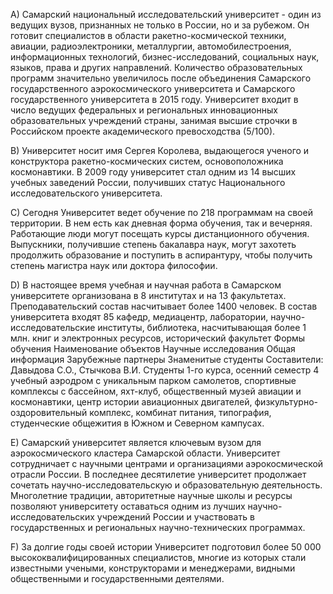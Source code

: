 А) Самарский национальный исследовательский университет - один из ведущих вузов, признанных не только в России, но и за рубежом. Он готовит специалистов в области ракетно-космической техники, авиации, радиоэлектроники, металлургии, автомобилестроения, информационных технологий, бизнес-исследований, социальных наук, языков, права и других направлений. Количество образовательных программ значительно увеличилось после объединения Самарского государственного аэрокосмического университета и Самарского государственного университета в 2015 году. Университет входит в число ведущих федеральных и региональных инновационных образовательных учреждений страны, занимая высшие строчки в Российском проекте академического превосходства (5/100).

B) Университет носит имя Сергея Королева, выдающегося ученого и конструктора ракетно-космических систем, основоположника космонавтики. В 2009 году университет стал одним из 14 высших учебных заведений России, получивших статус Национального исследовательского университета.

C) Сегодня Университет ведет обучение по 218 программам на своей территории. В нем есть как дневная форма обучения, так и вечерняя. Работающие люди могут посещать курсы дистанционного обучения. Выпускники, получившие степень бакалавра наук, могут захотеть продолжить образование и поступить в аспирантуру, чтобы получить степень магистра наук или доктора философии. 

D) В настоящее время учебная и научная работа в Самарском университете организована в 8 институтах и на 13 факультетах. Преподавательский состав насчитывает более 1400 человек. В состав университета входят 85 кафедр, медиацентр, лаборатории, научно-исследовательские институты, библиотека, насчитывающая более 1 млн. книг и электронных ресурсов, исторический факультет Формы обучения Наименование объектов Научные исследования Общая информация Зарубежные партнеры Знаменитые студенты Составители: Давыдова С.О., Стычкова В.И. Студенты 1-го курса, осенний семестр 4 учебный аэродром с уникальным парком самолетов, спортивные комплексы с бассейном, яхт-клуб, общественный музей авиации и космонавтики, центр истории авиационных двигателей, физкультурно-оздоровительный комплекс, комбинат питания, типография, студенческие общежития в Южном и Северном кампусах. 

E) Самарский университет является ключевым вузом для аэрокосмического кластера Самарской области. Университет сотрудничает с научными центрами и организациями аэрокосмической отрасли России. В последнее десятилетие университет продолжает сочетать научно-исследовательскую и образовательную деятельность. Многолетние традиции, авторитетные научные школы и ресурсы позволяют университету оставаться одним из лучших научно-исследовательских учреждений России и участвовать в государственных и региональных научно-технических программах. 

F) За долгие годы своей истории Университет подготовил более 50 000 высококвалифицированных специалистов, многие из которых стали известными учеными, конструкторами и менеджерами, видными общественными и государственными деятелями.